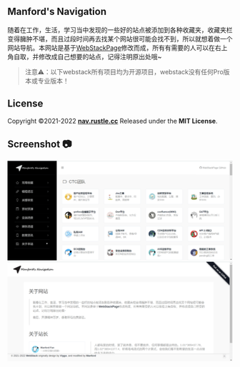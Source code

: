 ## Manford's Navigation

随着在工作，生活，学习当中发现的一些好的站点被添加到各种收藏夹，收藏夹栏变得臃肿不堪，而且过段时间再去找某个网站很可能会找不到，所以就想着做一个网站导航。本网站是基于[WebStackPage](https://webstack.cc)修改而成，所有有需要的人可以在右上角自取，并修改成自己想要的站点，记得注明原出处哦~

> 注意⚠️：以下webstack所有项目均为开源项目，webstack没有任何Pro版本或专业版本！


## License

Copyright ©2021-2022 **[nav.rustle.cc](https://nav.rustle.cc)** Released under the **MIT License**.

## Screenshot 📷

![](/assets/images/screenshot-1.png)
![](/assets/images/screenshot-2.png)




